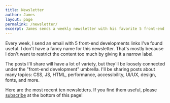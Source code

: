 ```yaml
---
title: Newsletter
author: James
layout: page
permalink: /newsletter/
excerpt: James sends a weekly newsletter with his favorite 5 front-end development links. This is the archive of the last few issues. You should definitely subscribe!
---
```

Every week, I send an email with 5 front-end developments links I've found useful. I don't have a fancy name for this newsletter. That's mostly because I don't want to restrict the content too much by giving it a narrow label.

The posts I'll share will have a lot of variety, but they'll be loosely connected under the "front-end development" umbrella. I'll be sharing posts about many topics: CSS, JS, HTML, performance, accessibility, UI/UX, design, fonts, and more.

Here are the most recent ten newsletters. If you find them useful, please [subscribe](#mc_embed_signup) at the bottom of this page!

<div id="mailchimp-archive"><script language="javascript" src="//jdsteinbach.us7.list-manage.com/generate-js/?u=e06400c5106eb26339f4a0aea&fid=11049&show=10" type="text/javascript"></script></div>
